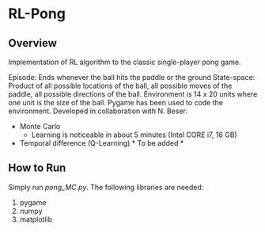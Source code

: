 # RL-Pong

## Overview
Implementation of RL algorithm to the classic single-player pong game.

Episode: Ends whenever the ball hits the paddle or the ground
State-space: Product of all possible locations of the ball, all possible moves of the paddle, all possible directions of the ball.
Environment is 14 x 20 units where one unit is the size of the ball. Pygame has been used to code the environment. Developed in collaboration with N. Beser.

* Monte Carlo
	* Learning is noticeable in about 5 minutes (Intel CORE i7, 16 GB)
* Temporal difference (Q-Learning)
\* To be added \*

## How to Run
Simply run _pong_MC.py_. The following libraries are needed:
1. pygame
2. numpy
3. matplotlib
